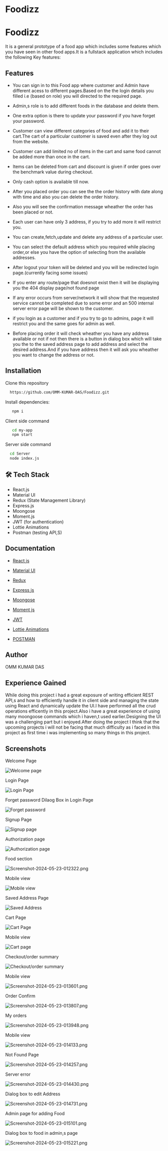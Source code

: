 # Foodizz


# Foodizz

It is a general prototype of a food app which includes  some features which you have seen in other food apps.It is a fullstack application which includes the following Key  features:


## Features

- You can sign in to this Food app where customer and Admin have different acess to different pages.Based on the the login details you filled i.e  (based on role) you will directed to the required page.

- Admin,s role is to add different foods in the database and delete them.

- One extra option is there to update your password if you have forget your password.

- Customer can view different categories of food and add it to their cart.The cart of a particular customer is saved even after they log out from the website.

- Customer can add limited no of items in the cart and same food cannot be added more than once in the cart.

- Items can be deleted from cart and discount is given if order goes over the benchmark value during checkout.

- Only cash option is available till now.

- After you placed order you can see the the order history with date along with time and also you can delete the order history.

- Also you will see the confirmation message wheather the order has been placed or not.


- Each user can have only 3 address, if you try to add more it will restrict you.

- You can create,fetch,update and delete any address of a particular user.

- You can select the default address which you required while placing  order,or else you have the option of selecting from the available addresses.

- After logout your token will be deleted and you will be redirected login page.(currently facing some issues)

- If you enter any route/page that doesnot exist then it will be displaying you the 404 display page/not found page

- If any error occurs from server/network it will show that the requested service cannot be completed due to some error and an 500 internal server error page will be shown to the customer.

- if you login as a customer and if you try to go to admins, page it will restrict you and the same goes for admin as well.

- Before placing order it will check wheather you have any address available or not if not then there is a button in dialog box which will take you the to the saved address page to add address and select the desired address.And if you have address then it will ask you wheather you want to change the address or not.





## Installation

Clone this repository


```bash
  https://github.com/OMM-KUMAR-DAS/Foodizz.git
```

Install dependencies:
 
```bash
   npm i
```

Client side command

```bash
   cd my-app
   npm start
```
Server side command

```bash
  cd Server
  node index.js
```







    
## 🛠 Tech Stack

- React.js
- Material UI
- Redux (State Management Library)
- Express.js
- Moongose
- Moment.js
- JWT (for authentication)
- Lottie Animations
- Postman (testing API,S)

 


## Documentation


 - [React js](https://react.dev/learn)

 - [Material UI](https://mui.com/material-ui/getting-started/)

 - [Redux](https://redux.js.org/)

 - [Express js](https://expressjs.com/en/4x/api.html)

 - [Moongose](https://mongoosejs.com/docs/guide.html)

 - [Moment js](https://momentjs.com/docs/)

 - [JWT](https://jwt.io/introduction)

 - [Lottie Animations](https://lottiefiles.com/)

 - [POSTMAN](https://www.postman.com/)



 






## Author

OMM KUMAR DAS


## Experience Gained

While doing this project i had a great exposure of writing efficient REST API,s and how to efficiently handle it in client side and managing the state using React and dynamically update the UI.I have performed all the crud operations efficently in this project.Also i have a great experience of using many moongoose commands which i haven,t used earlier.Designing the UI was a challenging part but i enjoyed.After doing the project I think that the upcoming projects i will not be facing that much difficulty as i faced in this project as first time i was implementing so many things in this project.


## Screenshots

Welcome Page

![Welcome page](https://i.postimg.cc/xCwsJgBh/Screenshot-2024-05-23-010156.png)

Login Page

![Login Page](https://i.postimg.cc/jjcV0Vwc/Screenshot-2024-05-23-011423.png)

Forget password Dilaog Box in Login Page

![Forget password](https://i.postimg.cc/brtpjCjv/Screenshot-2024-05-23-011559.png)

Signup Page

![Signup page](https://i.postimg.cc/FHVmmC7P/Screenshot-2024-05-23-011858.png)

Authorization page

![Authorization page](https://i.postimg.cc/wj2vFjcT/Screenshot-2024-05-23-012041.png)

Food section

![Screenshot-2024-05-23-012322.png](https://i.postimg.cc/Y9pTRtRk/Screenshot-2024-05-23-012322.png)

Mobile view

![Mobile view](https://i.postimg.cc/X7whRZP3/Screenshot-2024-05-23-012450.png)

Saved Address Page

![Saved Address](https://i.postimg.cc/k57ML6vt/Screenshot-2024-05-23-012848.png)

Cart Page

![Cart Page](https://i.postimg.cc/DzdVkxw2/Screenshot-2024-05-23-013104.png)


Mobile view

![Cart page](https://i.postimg.cc/mDf5DChm/Screenshot-2024-05-23-013240.png)

Checkout/order summary

![Checkout/order summary](https://i.postimg.cc/L507m7P1/Screenshot-2024-05-23-013420.png)

Mobile view

![Screenshot-2024-05-23-013601.png](https://i.postimg.cc/tCJJDxCS/Screenshot-2024-05-23-013601.png)

Order Confirm

![Screenshot-2024-05-23-013807.png](https://i.postimg.cc/fyLdxqr5/Screenshot-2024-05-23-013807.png)

My orders

![Screenshot-2024-05-23-013948.png](https://i.postimg.cc/sxqJ1Rg5/Screenshot-2024-05-23-013948.png)

Mobile view

![Screenshot-2024-05-23-014133.png](https://i.postimg.cc/HWyBnBMH/Screenshot-2024-05-23-014133.png)

Not Found Page

![Screenshot-2024-05-23-014257.png](https://i.postimg.cc/9fbsx1ps/Screenshot-2024-05-23-014257.png)


Server error

![Screenshot-2024-05-23-014430.png](https://i.postimg.cc/wTtygGRc/Screenshot-2024-05-23-014430.png)

Dialog box to edit Address

![Screenshot-2024-05-23-014731.png](https://i.postimg.cc/2S1S4b7Q/Screenshot-2024-05-23-014731.png)

Admin page for adding Food

![Screenshot-2024-05-23-015101.png](https://i.postimg.cc/yNFj8NtK/Screenshot-2024-05-23-015101.png)

Dialog box to food in admin,s page

![Screenshot-2024-05-23-015221.png](https://i.postimg.cc/Fs4LhZmY/Screenshot-2024-05-23-015221.png)

